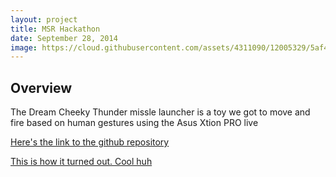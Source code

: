 ```yaml
---
layout: project
title: MSR Hackathon
date: September 28, 2014
image: https://cloud.githubusercontent.com/assets/4311090/12005329/5af45be4-ab65-11e5-8f8a-d9ee31c127bb.jpg
---
```


## Overview
The Dream Cheeky Thunder missle launcher is a toy we got to move and fire based on human gestures using the Asus Xtion PRO live

[Here's the link to the github repository](https://github.com/ChuChuIgbokwe/xtion_pro_firing)

[This is how it turned out. Cool huh](https://vimeo.com/142588321)
